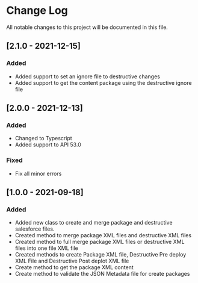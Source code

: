 # Change Log
All notable changes to this project will be documented in this file.

## [2.1.0 - 2021-12-15]
### Added
- Added support to set an ignore file to destructive changes
- Added support to get the content package using the destructive ignore file

## [2.0.0 - 2021-12-13]
### Added
- Changed to Typescript
- Added support to API 53.0

### Fixed
- Fix all minor errors


## [1.0.0 - 2021-09-18]
### Added
- Added new class to create and merge package and destructive salesforce files.
- Created method to merge package XML files and destructive XML files
- Created method to full merge package XML files or destructive XML files into one file XML file
- Created methods to create Package XML file, Destructive Pre deploy XML File and Destructive Post deplot XML file
- Create method to get the package XML content
- Create method to validate the JSON Metadata file for create packages